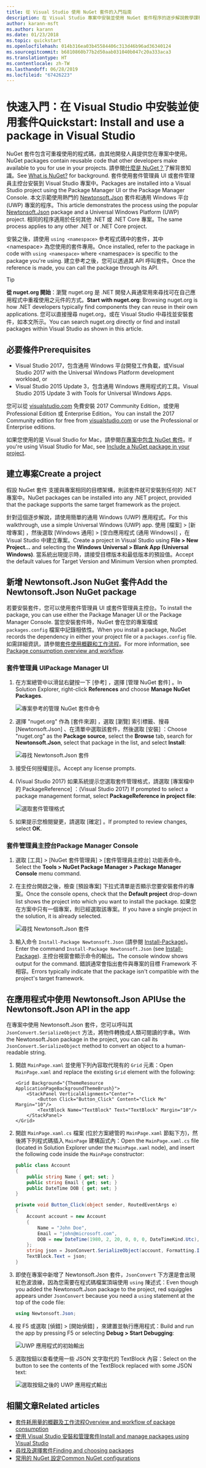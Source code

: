 ```yaml
---
title: 從 Visual Studio 使用 NuGet 套件的入門指南
description: 在 Visual Studio 專案中安裝並使用 NuGet 套件程序的逐步解說教學課程。
author: karann-msft
ms.author: karann
ms.date: 01/23/2018
ms.topic: quickstart
ms.openlocfilehash: 014b316ea03b45584406c313d46b96ad36340124
ms.sourcegitcommit: b6810860b77b2d50aab031040b047c20a333aca3
ms.translationtype: HT
ms.contentlocale: zh-TW
ms.lasthandoff: 06/28/2019
ms.locfileid: "67426223"
---
```

# <a name="quickstart-install-and-use-a-package-in-visual-studio"></a><span data-ttu-id="6575c-103">快速入門：在 Visual Studio 中安裝並使用套件</span><span class="sxs-lookup"><span data-stu-id="6575c-103">Quickstart: Install and use a package in Visual Studio</span></span>

<span data-ttu-id="6575c-104">NuGet 套件包含可重複使用的程式碼，由其他開發人員提供您在專案中使用。</span><span class="sxs-lookup"><span data-stu-id="6575c-104">NuGet packages contain reusable code that other developers make available to you for use in your projects.</span></span> <span data-ttu-id="6575c-105">請參閱[什麼是 NuGet？](../What-is-NuGet.md)了解背景知識。</span><span class="sxs-lookup"><span data-stu-id="6575c-105">See [What is NuGet?](../What-is-NuGet.md) for background.</span></span> <span data-ttu-id="6575c-106">套件使用套件管理員 UI 或套件管理員主控台安裝到 Visual Studio 專案中。</span><span class="sxs-lookup"><span data-stu-id="6575c-106">Packages are installed into a Visual Studio project using the Package Manager UI or the Package Manager Console.</span></span> <span data-ttu-id="6575c-107">本文示範使用熱門的 [Newtonsoft.Json](https://www.nuget.org/packages/Newtonsoft.Json/) 套件和通用 Windows 平台 (UWP) 專案的程序。</span><span class="sxs-lookup"><span data-stu-id="6575c-107">This article demonstrates the process using the popular [Newtonsoft.Json](https://www.nuget.org/packages/Newtonsoft.Json/) package and a Universal Windows Platform (UWP) project.</span></span> <span data-ttu-id="6575c-108">相同的程序適用於任何其他 .NET 或 .NET Core 專案。</span><span class="sxs-lookup"><span data-stu-id="6575c-108">The same process applies to any other .NET or .NET Core project.</span></span>

<span data-ttu-id="6575c-109">安裝之後，請使用 `using <namespace>` 參考程式碼中的套件，其中 \<namespace\> 為您使用的套件專用。</span><span class="sxs-lookup"><span data-stu-id="6575c-109">Once installed, refer to the package in code with `using <namespace>` where \<namespace\> is specific to the package you're using.</span></span> <span data-ttu-id="6575c-110">建立參考之後，您可以透過其 API 呼叫套件。</span><span class="sxs-lookup"><span data-stu-id="6575c-110">Once the reference is made, you can call the package through its API.</span></span>

> [!Tip]
> <span data-ttu-id="6575c-111">**從 nuget.org 開始**：瀏覽 nuget.org 是 .NET 開發人員通常用來尋找可在自己應用程式中重複使用之元件的方式。</span><span class="sxs-lookup"><span data-stu-id="6575c-111">**Start with nuget.org**: Browsing nuget.org is how .NET developers typically find components they can reuse in their own applications.</span></span> <span data-ttu-id="6575c-112">您可以直接搜尋 nuget.org，或在 Visual Studio 中尋找並安裝套件，如本文所示。</span><span class="sxs-lookup"><span data-stu-id="6575c-112">You can search nuget.org directly or find and install packages within Visual Studio as shown in this article.</span></span>

## <a name="prerequisites"></a><span data-ttu-id="6575c-113">必要條件</span><span class="sxs-lookup"><span data-stu-id="6575c-113">Prerequisites</span></span>

- <span data-ttu-id="6575c-114">Visual Studio 2017，包含通用 Windows 平台開發工作負載，或</span><span class="sxs-lookup"><span data-stu-id="6575c-114">Visual Studio 2017 with the Universal Windows Platform development workload, or</span></span>
- <span data-ttu-id="6575c-115">Visual Studio 2015 Update 3，包含通用 Windows 應用程式的工具。</span><span class="sxs-lookup"><span data-stu-id="6575c-115">Visual Studio 2015 Update 3 with Tools for Universal Windows Apps.</span></span>

<span data-ttu-id="6575c-116">您可以從 [visualstudio.com](https://www.visualstudio.com/) 免費安裝 2017 Community Edition，或使用 Professional Edition 或 Enterprise Edition。</span><span class="sxs-lookup"><span data-stu-id="6575c-116">You can install the 2017 Community edition for free from [visualstudio.com](https://www.visualstudio.com/) or use the Professional or Enterprise editions.</span></span>

<span data-ttu-id="6575c-117">如果您使用的是 Visual Studio for Mac，請參閱[在專案中包含 NuGet 套件](/visualstudio/mac/nuget-walkthrough)。</span><span class="sxs-lookup"><span data-stu-id="6575c-117">If you're using Visual Studio for Mac, see [Include a NuGet package in your project](/visualstudio/mac/nuget-walkthrough).</span></span>

## <a name="create-a-project"></a><span data-ttu-id="6575c-118">建立專案</span><span class="sxs-lookup"><span data-stu-id="6575c-118">Create a project</span></span>

<span data-ttu-id="6575c-119">假設 NuGet 套件 支援與專案相同的目標架構，則該套件就可安裝到任何的 .NET 專案中。</span><span class="sxs-lookup"><span data-stu-id="6575c-119">NuGet packages can be installed into any .NET project, provided that the package supports the same target framework as the project.</span></span>

<span data-ttu-id="6575c-120">針對這個逐步解說，請使用簡單的通用 Windows (UWP) 應用程式。</span><span class="sxs-lookup"><span data-stu-id="6575c-120">For this walkthrough, use a simple Universal Windows (UWP) app.</span></span> <span data-ttu-id="6575c-121">使用 [檔案] > [新增專案]  ，然後選取 [Windows 通用] > [空白應用程式 (通用 Windows)]  ，在 Visual Studio 中建立專案。</span><span class="sxs-lookup"><span data-stu-id="6575c-121">Create a project in Visual Studio using **File > New Project...** and selecting the **Windows Universal > Blank App (Universal Windows)**.</span></span> <span data-ttu-id="6575c-122">當系統出現提示時，請接受目標版本和最低版本的預設值。</span><span class="sxs-lookup"><span data-stu-id="6575c-122">Accept the default values for Target Version and Minimum Version when prompted.</span></span>

## <a name="add-the-newtonsoftjson-nuget-package"></a><span data-ttu-id="6575c-123">新增 Newtonsoft.Json NuGet 套件</span><span class="sxs-lookup"><span data-stu-id="6575c-123">Add the Newtonsoft.Json NuGet package</span></span>

<span data-ttu-id="6575c-124">若要安裝套件，您可以使用套件管理員 UI 或套件管理員主控台。</span><span class="sxs-lookup"><span data-stu-id="6575c-124">To install the package, you can use either the Package Manager UI or the Package Manager Console.</span></span> <span data-ttu-id="6575c-125">當您安裝套件時，NuGet 會在您的專案檔或 `packages.config` 檔案中記錄相依性。</span><span class="sxs-lookup"><span data-stu-id="6575c-125">When you install a package, NuGet records the dependency in either your project file or a `packages.config` file.</span></span> <span data-ttu-id="6575c-126">如需詳細資訊，請參閱[套件使用概觀和工作流程](../consume-packages/Overview-and-Workflow.md)。</span><span class="sxs-lookup"><span data-stu-id="6575c-126">For more information, see [Package consumption overview and workflow](../consume-packages/Overview-and-Workflow.md).</span></span>

### <a name="package-manager-ui"></a><span data-ttu-id="6575c-127">套件管理員 UI</span><span class="sxs-lookup"><span data-stu-id="6575c-127">Package Manager UI</span></span>

1. <span data-ttu-id="6575c-128">在方案總管中以滑鼠右鍵按一下 [參考]  ，選擇 [管理 NuGet 套件]  。</span><span class="sxs-lookup"><span data-stu-id="6575c-128">In Solution Explorer, right-click **References** and choose **Manage NuGet Packages**.</span></span>

    ![專案參考的管理 NuGet 套件命令](media/QS_Use-02-ManageNuGetPackages.png)

1. <span data-ttu-id="6575c-130">選擇 "nuget.org" 作為 [套件來源]  ，選取 [瀏覽]  索引標籤、搜尋 [Newtonsoft.Json]  、在清單中選取該套件，然後選取 [安裝]  ：</span><span class="sxs-lookup"><span data-stu-id="6575c-130">Choose "nuget.org" as the **Package source**, select the **Browse** tab, search for **Newtonsoft.Json**, select that package in the list, and select **Install**:</span></span>

    ![尋找 Newtonsoft.Json 套件](media/QS_Use-03-NewtonsoftJson.png)

1. <span data-ttu-id="6575c-132">接受任何授權提示。</span><span class="sxs-lookup"><span data-stu-id="6575c-132">Accept any license prompts.</span></span>

1. <span data-ttu-id="6575c-133">(Visual Studio 2017) 如果系統提示您選取套件管理格式，請選取 [專案檔中的 PackageReference]  ：</span><span class="sxs-lookup"><span data-stu-id="6575c-133">(Visual Studio 2017) If prompted to select a package management format, select **PackageReference in project file**:</span></span>

    ![選取套件管理格式](media/QS_Use-03b-SelectFormat.png)

1. <span data-ttu-id="6575c-135">如果提示您檢閱變更，請選取 [確定]  。</span><span class="sxs-lookup"><span data-stu-id="6575c-135">If prompted to review changes, select **OK**.</span></span>

### <a name="package-manager-console"></a><span data-ttu-id="6575c-136">套件管理員主控台</span><span class="sxs-lookup"><span data-stu-id="6575c-136">Package Manager Console</span></span>

1. <span data-ttu-id="6575c-137">選取 [工具] > [NuGet 套件管理員] > [套件管理員主控台]  功能表命令。</span><span class="sxs-lookup"><span data-stu-id="6575c-137">Select the **Tools > NuGet Package Manager > Package Manager Console** menu command.</span></span>

1. <span data-ttu-id="6575c-138">在主控台開啟之後，檢查 [預設專案]  下拉式清單是否顯示您要安裝套件的專案。</span><span class="sxs-lookup"><span data-stu-id="6575c-138">Once the console opens, check that the **Default project** drop-down list shows the project into which you want to install the package.</span></span> <span data-ttu-id="6575c-139">如果您在方案中只有一個專案，則已經選取該專案。</span><span class="sxs-lookup"><span data-stu-id="6575c-139">If you have a single project in the solution, it is already selected.</span></span>

    ![尋找 Newtonsoft.Json 套件](media/QS_Use-08-Console1.png)

1. <span data-ttu-id="6575c-141">輸入命令 `Install-Package Newtonsoft.Json` (請參閱 [Install-Package](../tools/ps-ref-install-package.md))。</span><span class="sxs-lookup"><span data-stu-id="6575c-141">Enter the command `Install-Package Newtonsoft.Json` (see [Install-Package](../tools/ps-ref-install-package.md)).</span></span> <span data-ttu-id="6575c-142">主控台視窗會顯示命令的輸出。</span><span class="sxs-lookup"><span data-stu-id="6575c-142">The console window shows output for the command.</span></span> <span data-ttu-id="6575c-143">錯誤通常會指出套件與專案的目標 Framework 不相容。</span><span class="sxs-lookup"><span data-stu-id="6575c-143">Errors typically indicate that the package isn't compatible with the project's target framework.</span></span>

## <a name="use-the-newtonsoftjson-api-in-the-app"></a><span data-ttu-id="6575c-144">在應用程式中使用 Newtonsoft.Json API</span><span class="sxs-lookup"><span data-stu-id="6575c-144">Use the Newtonsoft.Json API in the app</span></span>

<span data-ttu-id="6575c-145">在專案中使用 Newtonsoft.Json 套件，您可以呼叫其 `JsonConvert.SerializeObject` 方法，將物件轉換成人類可閱讀的字串。</span><span class="sxs-lookup"><span data-stu-id="6575c-145">With the Newtonsoft.Json package in the project, you can call its `JsonConvert.SerializeObject` method to convert an object to a human-readable string.</span></span>

1. <span data-ttu-id="6575c-146">開啟 `MainPage.xaml` 並使用下列內容取代現有的 `Grid` 元素：</span><span class="sxs-lookup"><span data-stu-id="6575c-146">Open `MainPage.xaml` and replace the existing `Grid` element with the following:</span></span>

    ```xaml
    <Grid Background="{ThemeResource ApplicationPageBackgroundThemeBrush}">
        <StackPanel VerticalAlignment="Center">
            <Button Click="Button_Click" Content="Click Me" Margin="10"/>
            <TextBlock Name="TextBlock" Text="TextBlock" Margin="10"/>
        </StackPanel>
    </Grid>
    ```

1. <span data-ttu-id="6575c-147">開啟 `MainPage.xaml.cs` 檔案 (位於方案總管的 `MainPage.xaml` 節點下方)，然後將下列程式碼插入 `MainPage` 建構函式內：</span><span class="sxs-lookup"><span data-stu-id="6575c-147">Open the `MainPage.xaml.cs` file (located in Solution Explorer under the `MainPage.xaml` node), and insert the following code inside the `MainPage` constructor:</span></span>

    ```cs
    public class Account
    {
        public string Name { get; set; }
        public string Email { get; set; }
        public DateTime DOB { get; set; }
    }

    private void Button_Click(object sender, RoutedEventArgs e)
    {
        Account account = new Account
        {
            Name = "John Doe",
            Email = "john@microsoft.com",
            DOB = new DateTime(1980, 2, 20, 0, 0, 0, DateTimeKind.Utc),
        };
        string json = JsonConvert.SerializeObject(account, Formatting.Indented);
        TextBlock.Text = json;
    }
    ```

1. <span data-ttu-id="6575c-148">即使在專案中新增了 Newtonsoft.Json 套件，`JsonConvert` 下方還是會出現紅色波浪線，因為您需要在程式碼檔案頂端使用 `using` 陳述式：</span><span class="sxs-lookup"><span data-stu-id="6575c-148">Even though you added the Newtonsoft.Json package to the project, red squiggles appears under `JsonConvert` because you need a `using` statement at the top of the code file:</span></span>

    ```cs
    using Newtonsoft.Json;
    ```

1. <span data-ttu-id="6575c-149">按 F5 或選取 [偵錯] > [開始偵錯]  ，來建置並執行應用程式：</span><span class="sxs-lookup"><span data-stu-id="6575c-149">Build and run the app by pressing F5 or selecting **Debug > Start Debugging**:</span></span>

    ![UWP 應用程式的初始輸出](media/QS_Use-06-AppStart.png)

1. <span data-ttu-id="6575c-151">選取按鈕以查看使用一些 JSON 文字取代的 TextBlock 內容：</span><span class="sxs-lookup"><span data-stu-id="6575c-151">Select on the button to see the contents of the TextBlock replaced with some JSON text:</span></span>

    ![選取按鈕之後的 UWP 應用程式輸出](media/QS_Use-07-AppEnd.png)

## <a name="related-articles"></a><span data-ttu-id="6575c-153">相關文章</span><span class="sxs-lookup"><span data-stu-id="6575c-153">Related articles</span></span>

- [<span data-ttu-id="6575c-154">套件耗用量的概觀及工作流程</span><span class="sxs-lookup"><span data-stu-id="6575c-154">Overview and workflow of package consumption</span></span>](../consume-packages/overview-and-workflow.md)
- [<span data-ttu-id="6575c-155">使用 Visual Studio 安裝和管理套件</span><span class="sxs-lookup"><span data-stu-id="6575c-155">Install and manage packages using Visual Studio</span></span>](../tools/package-manager-ui.md)
- [<span data-ttu-id="6575c-156">尋找及選擇套件</span><span class="sxs-lookup"><span data-stu-id="6575c-156">Finding and choosing packages</span></span>](../consume-packages/finding-and-choosing-packages.md)
- [<span data-ttu-id="6575c-157">常用的 NuGet 設定</span><span class="sxs-lookup"><span data-stu-id="6575c-157">Common NuGet configurations</span></span>](../consume-packages/configuring-nuget-behavior.md)
